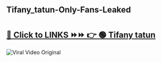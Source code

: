 
 ## Tifany_tatun-Only-Fans-Leaked

# <h2><a href="https://clipsfans.com/Tifany_tatun&ref=git">🔗 Click to LINKS ⏩⏩ 👉 🟢 Tifany tatun </a></h2>

<a href="https://clipsfans.com/Tifany_tatun&ref=git" rel="nofollow" data-target="animated-image.originalLink"><img src="https://i.ibb.co.com/xMMVF88/686577567.gif" alt="Viral Video Original" style="max-width: 100%; display: inline-block;" data-target="animated-image.originalImage"></a>
